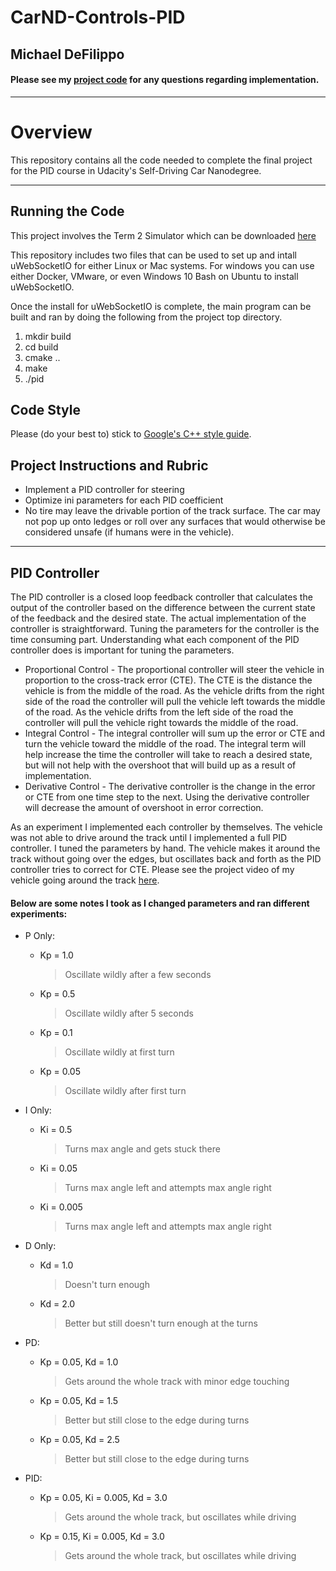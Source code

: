 # CarND-Controls-PID 

## Michael DeFilippo

#### Please see my [project code](https://github.com/mikedef/CarND-PID-Control-Project) for any questions regarding implementation.
---

# Overview
This repository contains all the code needed to complete the final project for the PID course in Udacity's Self-Driving Car Nanodegree.

---
## Running the Code
This project involves the Term 2 Simulator which can be downloaded [here](https://github.com/udacity/self-driving-car-sim/releases)

This repository includes two files that can be used to set up and intall uWebSocketIO for either Linux or Mac systems. For windows you can use either Docker, VMware, or even Windows 10 Bash on Ubuntu to install uWebSocketIO.

Once the install for uWebSocketIO is complete, the main program can be built and ran by doing the following from the project top directory.

1. mkdir build
2. cd build
3. cmake ..
4. make
5. ./pid

## Code Style

Please (do your best to) stick to [Google's C++ style guide](https://google.github.io/styleguide/cppguide.html).

## Project Instructions and Rubric
 - Implement a PID controller for steering
 - Optimize ini parameters for each PID coefficient
 - No tire may leave the drivable portion of the track surface. The car may not pop up onto ledges or roll over any surfaces that would otherwise be considered unsafe (if humans were in the vehicle).

---
## PID Controller
The PID controller is a closed loop feedback controller that calculates the output of the controller based on the difference between the current state of the feedback and the desired state. The actual implementation of the controller is straightforward. Tuning the parameters for the controller is the time consuming part. Understanding what each component of the PID controller does is important for tuning the parameters. 
 - Proportional Control - The proportional controller will steer the vehicle in proportion to the cross-track error (CTE). The CTE is the distance the vehicle is from the middle of the road. As the vehicle drifts from the right side of the road the controller will pull the vehicle left towards the middle of the road. As the vehicle drifts from the left side of the road the controller will pull the vehicle right towards the middle of the road. 
 - Integral Control - The integral controller will sum up the error or CTE and turn the vehicle toward the middle of the road. The integral term will help increase the time the controller will take to reach a desired state, but will not help with the overshoot that will build up as a result of implementation. 
 - Derivative Control - The derivative controller is the change in the error or CTE from one time step to the next. Using the derivative controller will decrease the amount of overshoot in error correction. 
 
As an experiment I implemented each controller by themselves. The vehicle was not able to drive around the track until I implemented a full PID controller. I tuned the parameters by hand. The vehicle makes it around the track without going over the edges, but oscillates back and forth as the PID controller tries to correct for CTE. Please see the project video of my vehicle going around the track [here](https://youtu.be/vbkYn6jW1gM). 

#### Below are some notes I took as I changed parameters and ran different experiments: 
 - P Only:
    * Kp = 1.0     
      > Oscillate wildly after a few seconds
    * Kp = 0.5     
      > Oscillate wildly after 5 seconds
    * Kp = 0.1     
      > Oscillate wildly at first turn
    * Kp = 0.05    
      > Oscillate wildly after first turn

 - I Only:
    * Ki = 0.5     
      > Turns max angle and gets stuck there
    * Ki = 0.05    
      > Turns max angle left and attempts max angle right
    * Ki = 0.005   
      > Turns max angle left and attempts max angle right

 - D Only:
    * Kd = 1.0     
      > Doesn't turn enough
    * Kd = 2.0     
      > Better but still doesn't turn enough at the turns

 - PD:
    * Kp = 0.05, Kd = 1.0
      > Gets around the whole track with minor edge touching
    * Kp = 0.05, Kd = 1.5
      > Better but still close to the edge during turns
    * Kp = 0.05, Kd = 2.5
      > Better but still close to the edge during turns

 - PID:
    * Kp = 0.05, Ki = 0.005, Kd = 3.0
      > Gets around the whole track, but oscillates while driving
    * Kp = 0.15, Ki = 0.005, Kd = 3.0
      > Gets around the whole track, but oscillates while driving

